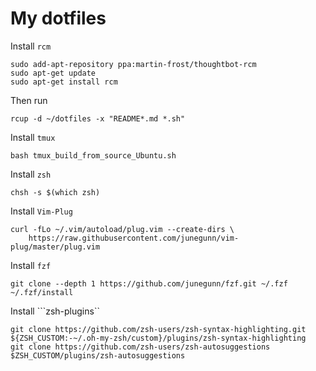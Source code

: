 # My dotfiles
Install ```rcm```
```
sudo add-apt-repository ppa:martin-frost/thoughtbot-rcm
sudo apt-get update
sudo apt-get install rcm
```

Then run
```
rcup -d ~/dotfiles -x "README*.md *.sh"
```

Install ```tmux```
```
bash tmux_build_from_source_Ubuntu.sh
```

Install ```zsh```
```
chsh -s $(which zsh)
```

Install ```Vim-Plug```
```
curl -fLo ~/.vim/autoload/plug.vim --create-dirs \
    https://raw.githubusercontent.com/junegunn/vim-plug/master/plug.vim
```

Install ```fzf```
```
git clone --depth 1 https://github.com/junegunn/fzf.git ~/.fzf
~/.fzf/install
```

Install ```zsh-plugins``
```
git clone https://github.com/zsh-users/zsh-syntax-highlighting.git ${ZSH_CUSTOM:-~/.oh-my-zsh/custom}/plugins/zsh-syntax-highlighting
git clone https://github.com/zsh-users/zsh-autosuggestions $ZSH_CUSTOM/plugins/zsh-autosuggestions
```
